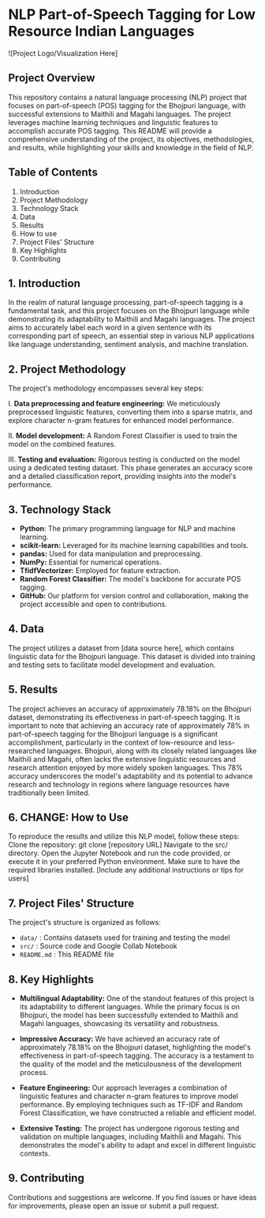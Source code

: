 # NLP Part-of-Speech Tagging for Low Resource Indian Languages

![Project Logo/Visualization Here]

## Project Overview

This repository contains a natural language processing (NLP) project that focuses on part-of-speech (POS) tagging for the Bhojpuri language, with successful extensions to Maithili and Magahi languages. The project leverages machine learning techniques and linguistic features to accomplish accurate POS tagging. This README will provide a comprehensive understanding of the project, its objectives, methodologies, and results, while highlighting your skills and knowledge in the field of NLP.

## Table of Contents

1. Introduction
2. Project Methodology
3. Technology Stack
4. Data
5. Results
6. How to use
7. Project Files' Structure
8. Key Highlights
9. Contributing

## 1. Introduction
In the realm of natural language processing, part-of-speech tagging is a fundamental task, and this project focuses on the Bhojpuri language while demonstrating its adaptability to Maithili and Magahi languages. The project aims to accurately label each word in a given sentence with its corresponding part of speech, an essential step in various NLP applications like language understanding, sentiment analysis, and machine translation.


## 2. Project Methodology
The project's methodology encompasses several key steps:

I. **Data preprocessing and feature engineering:** We meticulously preprocessed linguistic features, converting them into a sparse matrix, and explore character n-gram features for enhanced model performance.
   
II. **Model development:** A Random Forest Classifier is used to train the model on the combined features.
   
III. **Testing and evaluation:** Rigorous testing is conducted on the model using a dedicated testing dataset. This phase generates an accuracy score and a detailed classification report, providing insights into the model's performance.


## 3. Technology Stack
- **Python**: The primary programming language for NLP and machine learning.
- **scikit-learn:** Leveraged for its machine learning capabilities and tools.
- **pandas:** Used for data manipulation and preprocessing.
- **NumPy:** Essential for numerical operations.
- **TfidfVectorizer:** Employed for feature extraction.
- **Random Forest Classifier:** The model's backbone for accurate POS tagging.
- **GitHub:** Our platform for version control and collaboration, making the project accessible and open to contributions.


## 4. Data
The project utilizes a dataset from [data source here], which contains linguistic data for the Bhojpuri language. This dataset is divided into training and testing sets to facilitate model development and evaluation.


## 5. Results
The project achieves an accuracy of approximately 78.18% on the Bhojpuri dataset, demonstrating its effectiveness in part-of-speech tagging. It is important to note that achieving an accuracy rate of approximately 78% in part-of-speech tagging for the Bhojpuri language is a significant accomplishment, particularly in the context of low-resource and less-researched languages. Bhojpuri, along with its closely related languages like Maithili and Magahi, often lacks the extensive linguistic resources and research attention enjoyed by more widely spoken languages. This 78% accuracy underscores the model's adaptability and its potential to advance research and technology in regions where language resources have traditionally been limited.


## 6. CHANGE: How to Use
To reproduce the results and utilize this NLP model, follow these steps:
Clone the repository: git clone [repository URL]
Navigate to the src/ directory.
Open the Jupyter Notebook and run the code provided, or execute it in your preferred Python environment.
Make sure to have the required libraries installed.
[Include any additional instructions or tips for users]


## 7. Project Files' Structure
The project's structure is organized as follows:

- `data/`       :         Contains datasets used for training and testing the model
- `src/`         :        Source code and Google Collab Notebook
- `README.md`     :       This README file

  
## 8. Key Highlights
- **Multilingual Adaptability:** One of the standout features of this project is its adaptability to different languages. While the primary focus is on Bhojpuri, the model has been successfully extended to Maithili and Magahi languages, showcasing its versatility and robustness.

- **Impressive Accuracy:** We have achieved an accuracy rate of approximately 78.18% on the Bhojpuri dataset, highlighting the model's effectiveness in part-of-speech tagging. The accuracy is a testament to the quality of the model and the meticulousness of the development process.

- **Feature Engineering:** Our approach leverages a combination of linguistic features and character n-gram features to improve model performance. By employing techniques such as TF-IDF and Random Forest Classification, we have constructed a reliable and efficient model.

- **Extensive Testing:** The project has undergone rigorous testing and validation on multiple languages, including Maithili and Magahi. This demonstrates the model's ability to adapt and excel in different linguistic contexts.


## 9. Contributing
Contributions and suggestions are welcome. If you find issues or have ideas for improvements, please open an issue or submit a pull request.

